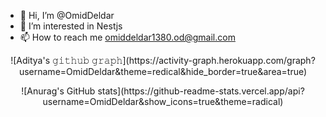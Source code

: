- 👋 Hi, I’m @OmidDeldar
- 👀 I’m interested in Nestjs
- 📫 How to reach me omiddeldar1380.od@gmail.com
<p align="center">
 ![Aditya's 𝚐𝚒𝚝𝚑𝚞𝚋 𝚐𝚛𝚊𝚙𝚑](https://activity-graph.herokuapp.com/graph?username=OmidDeldar&theme=redical&hide_border=true&area=true)
 </p> 
 <p align="center">
   ![Anurag's GitHub stats](https://github-readme-stats.vercel.app/api?username=OmidDeldar&show_icons=true&theme=radical)
</p>
